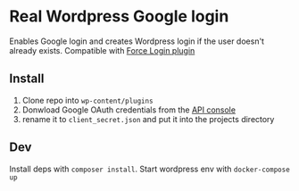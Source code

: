 # Real Wordpress Google login

Enables Google login and creates Wordpress login if the user doesn't already exists.
Compatible with [Force Login plugin](https://github.com/kevinvess/wp-force-login)

## Install

1. Clone repo into `wp-content/plugins`
2. Donwload Google OAuth credentials from the [API console](https://console.developers.google.com/apis/credentials)
3. rename it to `client_secret.json` and put it into the projects directory

## Dev

Install deps with `composer install`.
Start wordpress env with `docker-compose up`